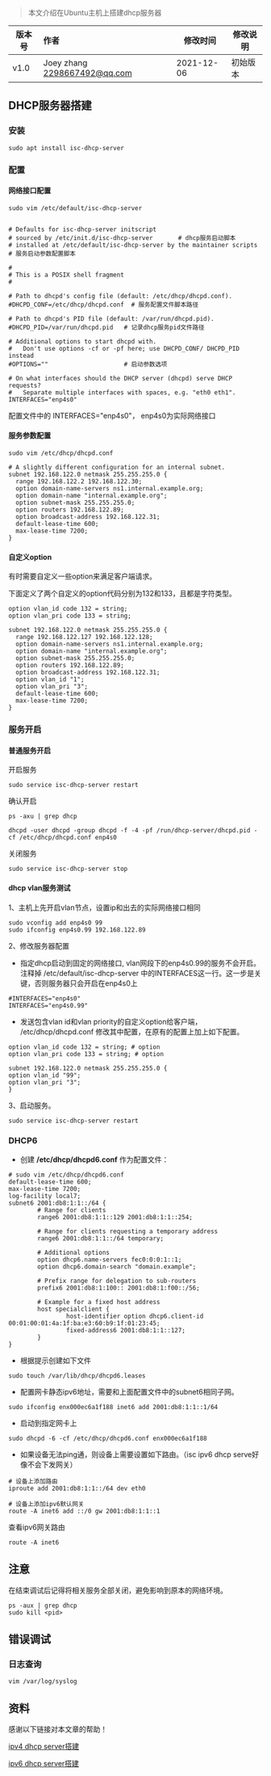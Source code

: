 >本文介绍在Ubuntu主机上搭建dhcp服务器

| 版本号 | 作者                         | 修改时间   | 修改说明 |
| ------ | :--------------------------- | ---------- | -------- |
| v1.0   | Joey zhang 2298667492@qq.com | 2021-12-06 | 初始版本 |





## DHCP服务器搭建

### 安装

```shell
sudo apt install isc-dhcp-server
```

### 配置

#### 网络接口配置

```shell
sudo vim /etc/default/isc-dhcp-server


# Defaults for isc-dhcp-server initscript
# sourced by /etc/init.d/isc-dhcp-server       # dhcp服务启动脚本
# installed at /etc/default/isc-dhcp-server by the maintainer scripts  # 服务启动参数配置脚本

#
# This is a POSIX shell fragment
#

# Path to dhcpd's config file (default: /etc/dhcp/dhcpd.conf).
#DHCPD_CONF=/etc/dhcp/dhcpd.conf  # 服务配置文件脚本路径

# Path to dhcpd's PID file (default: /var/run/dhcpd.pid).
#DHCPD_PID=/var/run/dhcpd.pid	# 记录dhcp服务pid文件路径

# Additional options to start dhcpd with.
#	Don't use options -cf or -pf here; use DHCPD_CONF/ DHCPD_PID instead
#OPTIONS=""						# 启动参数选项

# On what interfaces should the DHCP server (dhcpd) serve DHCP requests?
#	Separate multiple interfaces with spaces, e.g. "eth0 eth1".
INTERFACES="enp4s0"
```

配置文件中的 INTERFACES="enp4s0"， enp4s0为实际网络接口



#### 服务参数配置

```shell
sudo vim /etc/dhcp/dhcpd.conf
```

```shell
# A slightly different configuration for an internal subnet.
subnet 192.168.122.0 netmask 255.255.255.0 {
  range 192.168.122.2 192.168.122.30;
  option domain-name-servers ns1.internal.example.org;
  option domain-name "internal.example.org";
  option subnet-mask 255.255.255.0;
  option routers 192.168.122.89;
  option broadcast-address 192.168.122.31;
  default-lease-time 600;
  max-lease-time 7200;
}
```



#### 自定义option

有时需要自定义一些option来满足客户端请求。

下面定义了两个自定义的option代码分别为132和133，且都是字符类型。

```shell
option vlan_id code 132 = string;
option vlan_pri code 133 = string;

subnet 192.168.122.0 netmask 255.255.255.0 {
  range 192.168.122.127 192.168.122.128;
  option domain-name-servers ns1.internal.example.org;
  option domain-name "internal.example.org";
  option subnet-mask 255.255.255.0;
  option routers 192.168.122.89;
  option broadcast-address 192.168.122.31;
  option vlan_id "1";
  option vlan_pri "3";
  default-lease-time 600;
  max-lease-time 7200;
}
```



### 服务开启

#### 普通服务开启

开启服务

```shell
sudo service isc-dhcp-server restart
```

确认开启

```shell
ps -axu | grep dhcp

dhcpd -user dhcpd -group dhcpd -f -4 -pf /run/dhcp-server/dhcpd.pid -cf /etc/dhcp/dhcpd.conf enp4s0
```

关闭服务

```shelll
sudo service isc-dhcp-server stop
```



#### dhcp vlan服务测试

1、主机上先开启vlan节点，设置ip和出去的实际网络接口相同

```shell
sudo vconfig add enp4s0 99
sudo ifconfig enp4s0.99 192.168.122.89
```

   

2、修改服务器配置

- 指定dhcp启动到固定的网络接口, vlan网段下的enp4s0.99的服务不会开启。注释掉 /etc/default/isc-dhcp-server 中的INTERFACES这一行。这一步是关键，否则服务器只会开启在enp4s0上

```shell
#INTERFACES="enp4s0"
INTERFACES="enp4s0.99"
```

   - 发送包含vlan id和vlan priority的自定义option给客户端， /etc/dhcp/dhcpd.conf 修改其中配置，在原有的配置上加上如下配置。

```shell
option vlan_id code 132 = string; # option
option vlan_pri code 133 = string; # option

subnet 192.168.122.0 netmask 255.255.255.0 {
option vlan_id "99";
option vlan_pri "3";
}
```

   3、启动服务。

```shell
sudo service isc-dhcp-server restart
```



### DHCP6

- 创建 **/etc/dhcp/dhcpd6.conf** 作为配置文件：

```shell
# sudo vim /etc/dhcp/dhcpd6.conf
default-lease-time 600;
max-lease-time 7200;
log-facility local7;
subnet6 2001:db8:1:1::/64 {
        # Range for clients
        range6 2001:db8:1:1::129 2001:db8:1:1::254;

        # Range for clients requesting a temporary address
        range6 2001:db8:1:1::/64 temporary;

        # Additional options
        option dhcp6.name-servers fec0:0:0:1::1;
        option dhcp6.domain-search "domain.example";

        # Prefix range for delegation to sub-routers
        prefix6 2001:db8:1:100:: 2001:db8:1:f00::/56;

        # Example for a fixed host address
        host specialclient {
                host-identifier option dhcp6.client-id 00:01:00:01:4a:1f:ba:e3:60:b9:1f:01:23:45;
                fixed-address6 2001:db8:1:1::127;
        }
}
```

- 根据提示创建如下文件

```shell
sudo touch /var/lib/dhcp/dhcpd6.leases
```

- 配置网卡静态ipv6地址，需要和上面配置文件中的subnet6相同子网。

```shell
sudo ifconfig enx000ec6a1f188 inet6 add 2001:db8:1:1::1/64
```

- 启动到指定网卡上

```shell
sudo dhcpd -6 -cf /etc/dhcp/dhcpd6.conf enx000ec6a1f188
```

- 如果设备无法ping通，则设备上需要设置如下路由。（isc ipv6 dhcp serve好像不会下发网关）

```shell
# 设备上添加路由
iproute add 2001:db8:1:1::/64 dev eth0

# 设备上添加ipv6默认网关
route -A inet6 add ::/0 gw 2001:db8:1:1::1
```

  查看ipv6网关路由

```shell
route -A inet6
```

  

## 注意

在结束调试后记得将相关服务全部关闭，避免影响到原本的网络环境。

```shell
ps -aux | grep dhcp
sudo kill <pid>
```





## 错误调试

### 日志查询

```shell
vim /var/log/syslog
```



## 资料

感谢以下链接对本文章的帮助！

[ipv4 dhcp server搭建](https://linzyjx.com/archives/20.html)

[ipv6 dhcp server搭建](https://blog.csdn.net/rainforest_c/article/details/71172738)
